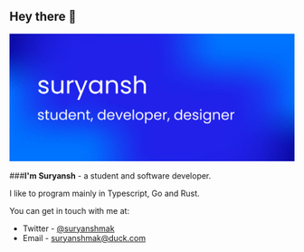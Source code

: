 ## Hey there 👋
<img src="/public/ProfileBanner.png" />

###**I'm Suryansh** - a student and software developer.

I like to program mainly in Typescript, Go and Rust.

You can get in touch with me at:

- Twitter - <a href="https://twitter.com/suryanshmak">@suryanshmak</a>
- Email - <a href="mailto:suryanshmak@duck.com">suryanshmak@duck.com</a>

<!-- @import "[TOC]" {cmd="toc" depthFrom=1 depthTo=6 orderedList=false} -->
